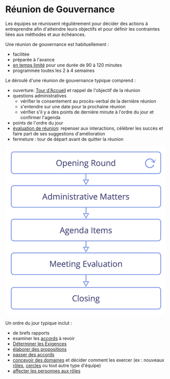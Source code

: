 # Réunion de Gouvernance

<summary>
Les équipes se réunissent régulièrement pour décider des actions à entreprendre afin d'atteindre leurs objectifs et pour définir les contraintes liées aux méthodes et aux échéances.
</summary>

Une réunion de gouvernance est habituellement :

-   facilitée
-   préparée à l'avance
-   [en temps limité](section:timebox-activities) pour une durée de 90 à 120 minutes
-   programmée toutes les 2 à 4 semaines

Le déroulé d'une réunion de gouvernance typique comprend :

-   ouverture: [Tour d'Accueil](section:check-in) et rappel de l'objectif de la réunion
-   questions administratives
    -   vérifier le consentement au procès-verbal de la dernière réunion
    -   s'entendre sur une date pour la prochaine réunion
    -   vérifier s'il y a des points de dernière minute à l'ordre du jour et confirmer l'agenda
-   points de l'ordre du jour
-   [évaluation de réunion](section:evaluate-meetings): repenser aux interactions, célébrer les succès et faire part de ses suggestions d'amélioration
-   fermeture : tour de départ avant de quitter la réunion

![Phases d'une réunion de gouvernance](img/meetings/governance-meeting.png)

Un ordre du jour typique inclut :

-  de brefs rapports
-  examiner les [accords](glossary:agreement) à revoir
-  [Déterminer les Exigences](section:determine-requirements)
-  [élaborer des propositions](section:co-create-proposals)
-  [passer des accords](section:consent-decision-making)
-  [concevoir des domaines](section:clarify-and-develop-domains) et décider comment les exercer (ex : nouveaux [rôles](section:role), [cercles](section:circle) ou tout autre type d'équipe)
-  [affecter les personnes aux rôles](section:role-selection)


